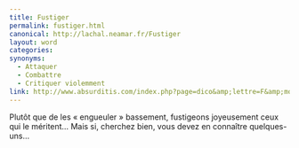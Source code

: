 ```yaml
---
title: Fustiger
permalink: fustiger.html
canonical: http://lachal.neamar.fr/Fustiger
layout: word
categories:
synonyms:
  - Attaquer
  - Combattre
  - Critiquer violemment
link: http://www.absurditis.com/index.php?page=dico&amp;lettre=F&amp;mot=Fustiger
---
```


Plutôt que de les « engueuler » bassement,  fustigeons  joyeusement ceux qui le méritent… Mais si, cherchez bien, vous devez en connaître quelques-uns…

